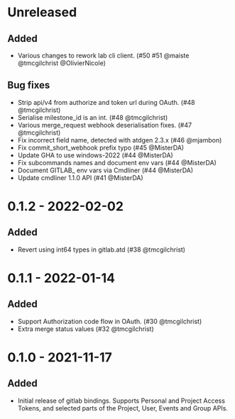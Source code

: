 # Unreleased

## Added
 * Various changes to rework lab cli client. (#50 #51 @maiste @tmcgilchrist @OlivierNicole)

## Bug fixes
 * Strip api/v4 from authorize and token url during OAuth. (#48 @tmcgilchrist)
 * Serialise milestone_id is an int. (#48 @tmcgilchrist)
 * Various merge_request webhook deserialisation fixes. (#47 @tmcgilchrist)
 * Fix incorrect field name, detected with atdgen 2.3.x (#46 @mjambon)
 * Fix commit_short_webhook prefix typo (#45 @MisterDA)
 * Update GHA to use windows-2022  (#44 @MisterDA)
 * Fix subcommands names and document env vars (#44 @MisterDA)
 * Document GITLAB_ env vars via Cmdliner (#44 @MisterDA)
 * Update cmdliner 1.1.0 API (#41 @MisterDA)

# 0.1.2 - 2022-02-02

## Added

- Revert using int64 types in gitlab.atd (#38 @tmcgilchrist)

# 0.1.1 - 2022-01-14

## Added

- Support Authorization code flow in OAuth. (#30 @tmcgilchrist)
- Extra merge status values (#32 @tmcgilchrist)

# 0.1.0 - 2021-11-17

## Added

- Initial release of gitlab bindings. Supports Personal and Project Access Tokens, and selected
  parts of the Project, User, Events and Group APIs.
